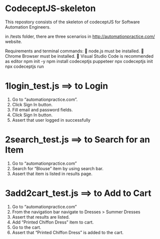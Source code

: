 # CodeceptJS-skeleton

This repostory consists of the skeleton of codeceptJS for Software Automation Engineers.

in /tests folder, there are three scenarios in http://automationpractice.com/ website.

Requirements and terminal commands:
 node.js must be installed.
 Chrome Browser must be installed.
 Visual Studio Code is recommended as editor
npm init -y
npm install codeceptjs puppeteer
npx codeceptjs init
npx codeceptjs run

# 1login_test.js ==> to Login
1. Go to “automationpractice.com”.
2. Click Sign In button.
3. Fill email and password fields.
4. Click Sign In button.
5. Assert that user logged in successfully

# 2search_test.js ==> to Search for an Item
1. Go to “automationpractice.com”
2. Search for “Blouse” item by using search bar.
3. Assert that item is listed in results page.

# 3add2cart_test.js ==> to Add to Cart
1. Go to “automationpractice.com”
2. From the navigation bar navigate to Dresses > Summer Dresses
3. Assert that results are listed.
4. Add “Printed Chiffon Dress” item to cart.
5. Go to the cart.
6. Assert that “Printed Chiffon Dress” is added to the cart.
